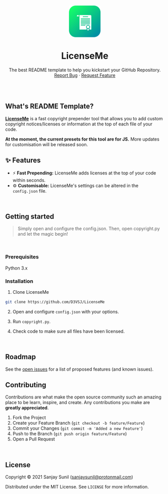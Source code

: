 <!-- Logo -->
<p align="center">
  <a href="https://github.com/SanjaySunil/LicenseMe">
    <img src="./images/logo.png" alt="Logo" width="100" height="100">
  </a>
</p>

<!-- Title -->
<h1 align="center">LicenseMe</h1>
  <p align="center">
    The best README template to help you kickstart your GitHub Repository.
    <br />
    <a href="">Report Bug</a>
    ·
    <a href="">Request Feature</a>
  </p>
</h1>
<br/><br/>

<!-- Information -->

## What's README Template?

[**LicenseMe**](https://github.com/SanjaySunil/LicenseMe) is a fast copyright prepender tool that allows you to add custom copyright notices/licenses or information at the top of each file of your code. 

**At the moment, the current presets for this tool are for JS.** More updates for customisation will be released soon.
<br/>

<!-- Features -->

## ✨ Features

- ⚡ **Fast Prepending:** LicenseMe adds licenses at the top of your code within seconds.
- ⚙ **Customisable:** LicenseMe's settings can be altered in the `config.json` file.
<br/>

<!-- Getting Started -->

## Getting started

> Simply open and configure the config.json. Then, open copyright.py and let the magic begin!
<br/>

<!-- Prerequisites -->

### Prerequisites

Python 3.x
<br/>

<!-- Installation -->

### Installation

1. Clone LicenseMe
```sh
git clone https://github.com/D3VSJ/LicenseMe
```
2. Open and configure `config.json` with your options.

3. Run `copyright.py`.

4. Check code to make sure all files have been licensed.
<br/>

<!-- ROADMAP -->

## Roadmap

See the [open issues](https://github.com/SanjaySunil/LicenseMe/issues) for a list of proposed features (and known issues).
<br/>

<!-- CONTRIBUTING -->

## Contributing

Contributions are what make the open source community such an amazing place to be learn, inspire, and create. Any contributions you make are **greatly appreciated**.

1. Fork the Project
2. Create your Feature Branch (`git checkout -b feature/Feature`)
3. Commit your Changes (`git commit -m 'Added a new Feature'`)
4. Push to the Branch (`git push origin feature/Feature`)
5. Open a Pull Request
<br/>

## License

Copyright © 2021 Sanjay Sunil (sanjaysunil@protonmail.com)

Distributed under the MIT License. See `LICENSE` for more information.
